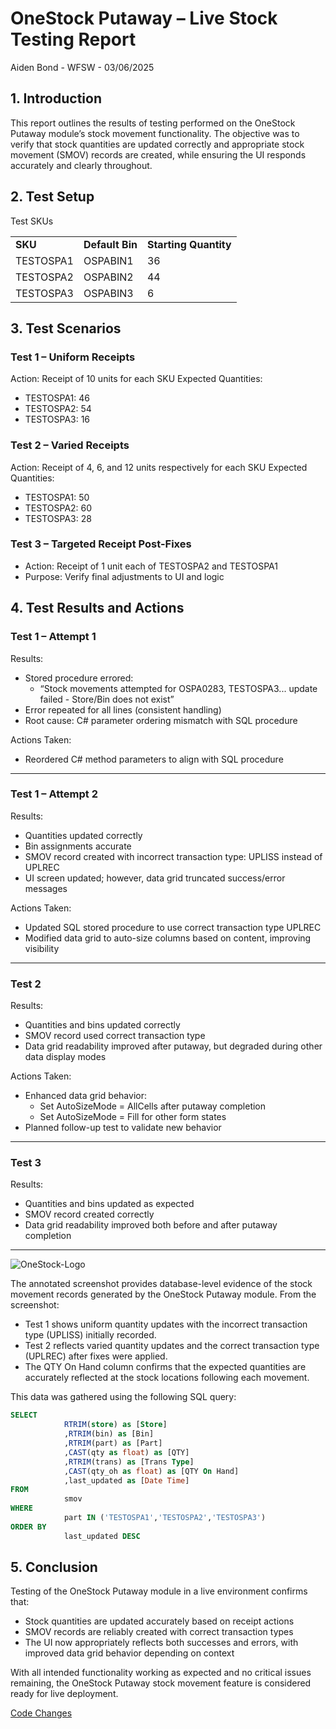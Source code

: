 # OneStock Putaway – Live Stock Testing Report
Aiden Bond - WFSW - 03/06/2025


## 1. Introduction
This report outlines the results of testing performed on the OneStock Putaway module’s stock movement functionality. The objective was to verify that stock quantities are updated correctly and appropriate stock movement (SMOV) records are created, while ensuring the UI responds accurately and clearly throughout.

## 2. Test Setup
Test SKUs

<table>
  <tr>
   <td><strong>SKU</strong>
   </td>
   <td><strong>Default Bin</strong>
   </td>
   <td><strong>Starting Quantity</strong>
   </td>
  </tr>
  <tr>
   <td>TESTOSPA1
   </td>
   <td>OSPABIN1
   </td>
   <td>36
   </td>
  </tr>
  <tr>
   <td>TESTOSPA2
   </td>
   <td>OSPABIN2
   </td>
   <td>44
   </td>
  </tr>
  <tr>
   <td>TESTOSPA3
   </td>
   <td>OSPABIN3
   </td>
   <td>6
   </td>
  </tr>
</table>


		
## 3. Test Scenarios

### Test 1 – Uniform Receipts

Action: Receipt of 10 units for each SKU
Expected Quantities:
* TESTOSPA1: 46
* TESTOSPA2: 54
* TESTOSPA3: 16

### Test 2 – Varied Receipts

Action: Receipt of 4, 6, and 12 units respectively for each SKU
Expected Quantities:
* TESTOSPA1: 50
* TESTOSPA2: 60
* TESTOSPA3: 28

### Test 3 – Targeted Receipt Post-Fixes

* Action: Receipt of 1 unit each of TESTOSPA2 and TESTOSPA1
* Purpose: Verify final adjustments to UI and logic

## 4. Test Results and Actions

### Test 1 – Attempt 1

Results:
* Stored procedure errored:
  * “Stock movements attempted for OSPA0283, TESTOSPA3... update failed - Store/Bin does not exist”
* Error repeated for all lines (consistent handling)
* Root cause: C# parameter ordering mismatch with SQL procedure

Actions Taken:
* Reordered C# method parameters to align with SQL procedure

---

### Test 1 – Attempt 2

Results:
* Quantities updated correctly
* Bin assignments accurate
* SMOV record created with incorrect transaction type: UPLISS instead of UPLREC
* UI screen updated; however, data grid truncated success/error messages

Actions Taken:
* Updated SQL stored procedure to use correct transaction type UPLREC
* Modified data grid to auto-size columns based on content, improving visibility

---

### Test 2

Results:
* Quantities and bins updated correctly
* SMOV record used correct transaction type
* Data grid readability improved after putaway, but degraded during other data display modes

Actions Taken:
* Enhanced data grid behavior:
  * Set AutoSizeMode = AllCells after putaway completion
  * Set AutoSizeMode = Fill for other form states
* Planned follow-up test to validate new behavior

---

### Test 3

Results:
* Quantities and bins updated as expected
* SMOV record created correctly
* Data grid readability improved both before and after putaway completion

---

![OneStock-Logo](https://github.com/Whistl-Fulfilment-South-West/OneStock/blob/master/OSPA_MOVE_ScreenShot.JPG)

The annotated screenshot provides database-level evidence of the stock movement records generated by the OneStock Putaway module.
From the screenshot:
* Test 1 shows uniform quantity updates with the incorrect transaction type (UPLISS) initially recorded.
* Test 2 reflects varied quantity updates and the correct transaction type (UPLREC) after fixes were applied.
* The QTY On Hand column confirms that the expected quantities are accurately reflected at the stock locations following each movement.

This data was gathered using the following SQL query:

```sql
SELECT
			RTRIM(store) as [Store]
			,RTRIM(bin) as [Bin]
			,RTRIM(part) as [Part]
			,CAST(qty as float) as [QTY]
			,RTRIM(trans) as [Trans Type]
			,CAST(qty_oh as float) as [QTY On Hand]
			,last_updated as [Date Time]
FROM
			smov 
WHERE 
			part IN ('TESTOSPA1','TESTOSPA2','TESTOSPA3')
ORDER BY 
			last_updated DESC
```



## 5. Conclusion
Testing of the OneStock Putaway module in a live environment confirms that:
* Stock quantities are updated accurately based on receipt actions
* SMOV records are reliably created with correct transaction types
* The UI now appropriately reflects both successes and errors, with improved data grid behavior depending on context
  
With all intended functionality working as expected and no critical issues remaining, the OneStock Putaway stock movement feature is considered ready for live deployment.

[Code Changes](https://github.com/Whistl-Fulfilment-South-West/OneStock/commit/021810c124bf04a4b191ebb692b77ed93bb8c38d#r158953556)

